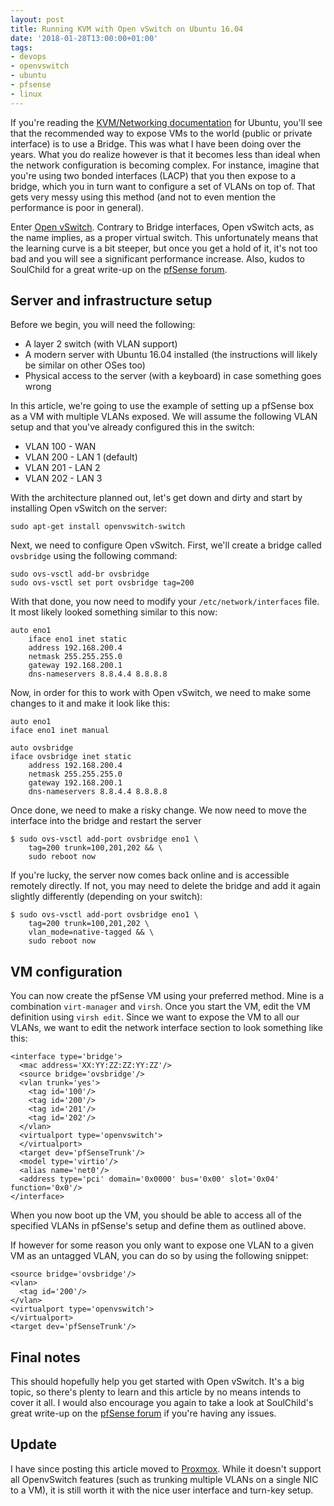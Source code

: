 ```yaml
---
layout: post
title: Running KVM with Open vSwitch on Ubuntu 16.04
date: '2018-01-28T13:00:00+01:00'
tags:
- devops
- openvswitch
- ubuntu
- pfsense
- linux
---
```


If you're reading the [KVM/Networking documentation](https://help.ubuntu.com/community/KVM/Networking) for Ubuntu, you'll see that the recommended way to expose VMs to the world (public or private interface) is to use a Bridge. This was what I have been doing over the years. What you do realize however is that it becomes less than ideal when the network configuration is becoming complex. For instance, imagine that you're using two bonded interfaces (LACP) that you then expose to a bridge, which you in turn want to configure a set of VLANs on top of. That gets very messy using this method (and not to even mention the performance is poor in general).

Enter [Open vSwitch](http://openvswitch.org/). Contrary to Bridge interfaces, Open vSwitch acts, as the name implies, as a proper virtual switch. This unfortunately means that the learning curve is a bit steeper, but once you get a hold of it, it's not too bad and you will see a significant performance increase. Also, kudos to SoulChild for a great write-up on the [pfSense forum](https://forum.pfsense.org/index.php?topic=139045.0).

## Server and infrastructure setup

Before we begin, you will need the following:

* A layer 2 switch (with VLAN support)
* A modern server with Ubuntu 16.04 installed (the instructions will likely be similar on other OSes too)
* Physical access to the server (with a keyboard) in case something goes wrong

In this article, we're going to use the example of setting up a pfSense box as a VM with multiple VLANs exposed. We will assume the following VLAN setup and that you've already configured this in the switch:

* VLAN 100 - WAN
* VLAN 200 - LAN 1 (default)
* VLAN 201 - LAN 2
* VLAN 202 - LAN 3

With the architecture planned out, let's get down and dirty and start by installing Open vSwitch on the server:

```
sudo apt-get install openvswitch-switch
```

Next, we need to configure Open vSwitch. First, we'll create a bridge called `ovsbridge` using the following command:

```
sudo ovs-vsctl add-br ovsbridge
sudo ovs-vsctl set port ovsbridge tag=200
```

With that done, you now need to modify your `/etc/network/interfaces` file. It most likely looked something similar to this now:

```
auto eno1
    iface eno1 inet static
    address 192.168.200.4
    netmask 255.255.255.0
    gateway 192.168.200.1
    dns-nameservers 8.8.4.4 8.8.8.8
```

Now, in order for this to work with Open vSwitch, we need to make some changes to it and make it look like this:

```
auto eno1
iface eno1 inet manual

auto ovsbridge
iface ovsbridge inet static
    address 192.168.200.4
    netmask 255.255.255.0
    gateway 192.168.200.1
    dns-nameservers 8.8.4.4 8.8.8.8
```

Once done, we need to make a risky change. We now need to move the interface into the bridge and restart the server

```
$ sudo ovs-vsctl add-port ovsbridge eno1 \
    tag=200 trunk=100,201,202 && \
    sudo reboot now
```

If you're lucky, the server now comes back online and is accessible remotely directly. If not, you may need to delete the bridge and add it again slightly differently (depending on your switch):

```
$ sudo ovs-vsctl add-port ovsbridge eno1 \
    tag=200 trunk=100,201,202 \
    vlan_mode=native-tagged && \
    sudo reboot now
```

## VM configuration

You can now create the pfSense VM using your preferred method. Mine is a combination `virt-manager` and `virsh`. Once you start the VM, edit the VM definition using `virsh edit`. Since we want to expose the VM to all our VLANs, we want to edit the network interface section to look something like this:

```
<interface type='bridge'>
  <mac address='XX:YY:ZZ:ZZ:YY:ZZ'/>
  <source bridge='ovsbridge'/>
  <vlan trunk='yes'>
    <tag id='100'/>
    <tag id='200'/>
    <tag id='201'/>
    <tag id='202'/>
  </vlan>
  <virtualport type='openvswitch'>
  </virtualport>
  <target dev='pfSenseTrunk'/>
  <model type='virtio'/>
  <alias name='net0'/>
  <address type='pci' domain='0x0000' bus='0x00' slot='0x04' function='0x0'/>
</interface>
```

When you now boot up the VM, you should be able to access all of the specified VLANs in pfSense's setup and define them as outlined above.

If however for some reason you only want to expose one VLAN to a given VM as an untagged VLAN, you can do so by using the following snippet:

```
<source bridge='ovsbridge'/>
<vlan>
  <tag id='200'/>
</vlan>
<virtualport type='openvswitch'>
</virtualport>
<target dev='pfSenseTrunk'/>
```

## Final notes

This should hopefully help you get started with Open vSwitch. It's a big topic, so there's plenty to learn and this article by no means intends to cover it all. I would also encourage you again to take a look at SoulChild's great write-up on the [pfSense forum](https://forum.pfsense.org/index.php?topic=139045.0) if you're having any issues.

## Update

I have since posting this article moved to [Proxmox](https://www.proxmox.com/en/). While it doesn't support all OpenvSwitch features (such as trunking multiple VLANs on a single NIC to a VM), it is still worth it with the nice user interface and turn-key setup.

